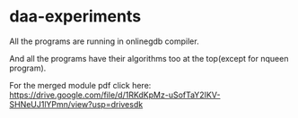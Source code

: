 # daa-experiments

All the programs are running in onlinegdb compiler.

And all the programs have their algorithms too at the top(except for nqueen program).


For the merged module pdf click here: https://drive.google.com/file/d/1RKdKpMz-uSofTaY2IKV-SHNeUJ1lYPmn/view?usp=drivesdk
